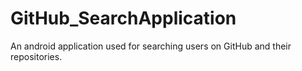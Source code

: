 # GitHub_SearchApplication
An android application used for searching users on GitHub and their repositories.
